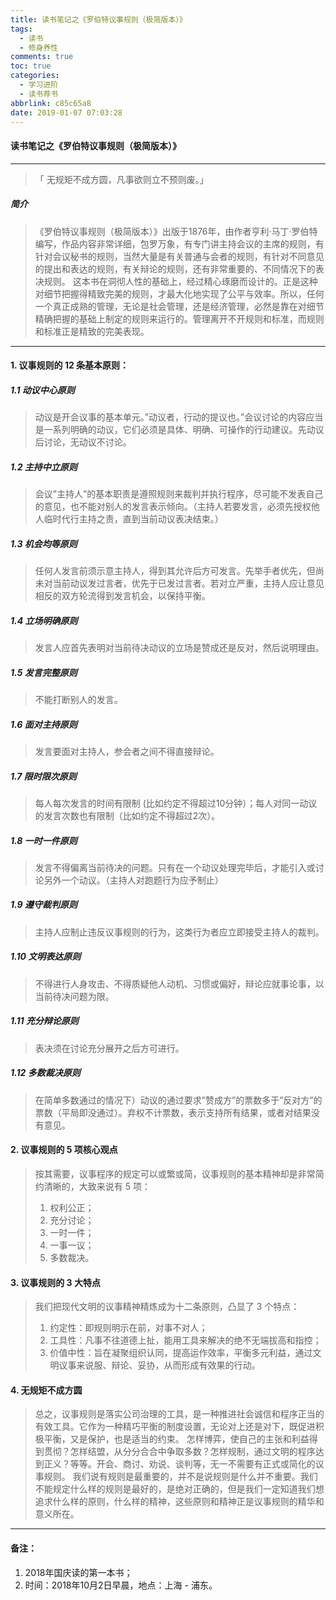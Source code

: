```yaml
---
title: 读书笔记之《罗伯特议事规则（极简版本）》
tags:
  - 读书
  - 修身养性
comments: true
toc: true
categories:
  - 学习进阶
  - 读书荐书
abbrlink: c85c65a8
date: 2019-01-07 07:03:28
---
```

<script type="text/javascript" src="/js/src/bai.js"></script>

#### 读书笔记之《罗伯特议事规则（极简版本）》
---
> 「 无规矩不成方圆，凡事欲则立不预则废。」
##### 简介


>《罗伯特议事规则（极简版本）》出版于1876年，由作者亨利·马丁·罗伯特编写，作品内容非常详细，包罗万象，有专门讲主持会议的主席的规则，有针对会议秘书的规则，当然大量是有关普通与会者的规则，有针对不同意见的提出和表达的规则，有关辩论的规则，还有非常重要的、不同情况下的表决规则。
> 这本书在洞彻人性的基础上，经过精心琢磨而设计的。正是这种对细节把握得精致完美的规则，才最大化地实现了公平与效率。所以，任何一个真正成熟的管理，无论是社会管理，还是经济管理，必然是靠在对细节精确把握的基础上制定的规则来运行的。管理离开不开规则和标准，而规则和标准正是精致的完美表现。

------

#### 1. 议事规则的 12 条基本原则：

##### 1.1 动议中心原则

> 动议是开会议事的基本单元。”动议者，行动的提议也。”会议讨论的内容应当是一系列明确的动议，它们必须是具体、明确、可操作的行动建议。先动议后讨论，无动议不讨论。

##### 1.2 主持中立原则

> 会议”主持人”的基本职责是遵照规则来裁判并执行程序，尽可能不发表自己的意见，也不能对别人的发言表示倾向。（主持人若要发言，必须先授权他人临时代行主持之责，直到当前动议表决结束。）
##### 1.3 机会均等原则

> 任何人发言前须示意主持人，得到其允许后方可发言。先举手者优先，但尚未对当前动议发过言者，优先于已发过言者。若对立严重，主持人应让意见相反的双方轮流得到发言机会，以保持平衡。
##### 1.4  立场明确原则

> 发言人应首先表明对当前待决动议的立场是赞成还是反对，然后说明理由。

##### 1.5  发言完整原则

> 不能打断别人的发言。

##### 1.6 面对主持原则

> 发言要面对主持人，参会者之间不得直接辩论。

##### 1.7  限时限次原则

> 每人每次发言的时间有限制 (比如约定不得超过10分钟）；每人对同一动议的发言次数也有限制（比如约定不得超过2次）。
##### 1.8  一时一件原则

> 发言不得偏离当前待决的问题。只有在一个动议处理完毕后，才能引入或讨论另外一个动议。（主持人对跑题行为应予制止）

##### 1.9  遵守裁判原则

> 主持人应制止违反议事规则的行为，这类行为者应立即接受主持人的裁判。

##### 1.10  文明表达原则

> 不得进行人身攻击、不得质疑他人动机、习惯或偏好，辩论应就事论事，以当前待决问题为限。
##### 1.11  充分辩论原则

> 表决须在讨论充分展开之后方可进行。
##### 1.12  多数裁决原则

> 在简单多数通过的情况下）动议的通过要求”赞成方”的票数多于”反对方”的票数（平局即没通过）。弃权不计票数，表示支持所有结果，或者对结果没有意见。

#### 2. 议事规则的 5 项核心观点

> 按其需要，议事程序的规定可以或繁或简，议事规则的基本精神却是非常简约清晰的，大致来说有 5 项：
> 1. 权利公正；
> 2. 充分讨论；
> 3. 一时一件；
> 4. 一事一议；
> 5. 多数裁决。

#### 3. 议事规则的 3 大特点

> 我们把现代文明的议事精神精炼成为十二条原则，凸显了 3 个特点：
> 1. 约定性：即规则明示在前，对事不对人；
> 2. 工具性：凡事不往道德上扯，能用工具来解决的绝不无端拔高和指控；
> 3. 价值中性：旨在凝聚组织认同，提高运作效率，平衡多元利益，通过文明议事来说服、辩论、妥协，从而形成有效果的行动。

#### 4. 无规矩不成方圆

> 总之，议事规则是落实公司治理的工具，是一种推进社会诚信和程序正当的有效工具。它作为一种精巧平衡的制度设置，无论对上还是对下，既促进积极平衡，又是保护，也是适当的约束。
> 怎样博弈，使自己的主张和利益得到贯彻？怎样结盟，从分分合合中争取多数？怎样规制，通过文明的程序达到正义？等等。开会、商讨、劝说、谈判等，无一不需要有正式或简化的议事规则。
> 我们说有规则是最重要的，并不是说规则是什么并不重要。我们不能规定什么样的规则是最好的，是绝对正确的，但是我们一定知道我们想追求什么样的原则，什么样的精神，这些原则和精神正是议事规则的精华和意义所在。

---
#### 备注：
1. 2018年国庆读的第一本书；
3. 时间：2018年10月2日早晨，地点：上海 - 浦东。
